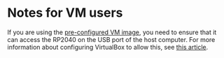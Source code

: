 # Notes for VM users

If you are using the [pre-configured VM image](https://vm.lf-lang.org/), you need to ensure that it can access the RP2040 on the USB port of the host computer. For more information about configuring VirtualBox to allow this, see [this article](https://www.tecmint.com/enable-usb-in-virtualbox/).
